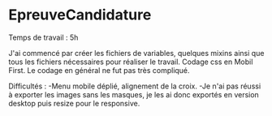 # EpreuveCandidature

Temps de travail : 5h

J'ai commencé par créer les fichiers de variables, quelques mixins ainsi que tous les fichiers nécessaires pour réaliser le travail.
Codage css en Mobil First.
Le codage en général ne fut pas très compliqué.

Difficultés : 
  -Menu mobile déplié, alignement de la croix.
  -Je n'ai pas réussi à exporter les images sans les masques, je les ai donc exportés en version desktop puis resize pour le responsive.
